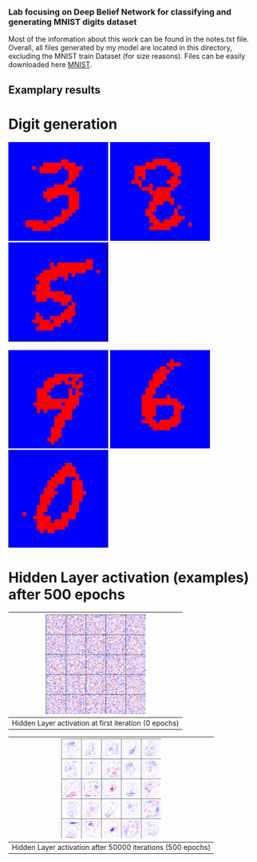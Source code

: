 ### Lab focusing on Deep Belief Network for classifying and generating MNIST digits dataset

Most of the information about this work can be found in the notes.txt file. Overall, all files generated by my model are located in this directory, excluding the MNIST train Dataset (for size reasons). Files can be easily downloaded here [MNIST](http://yann.lecun.com/exdb/mnist/).

## Examplary results 

# Digit generation

<img src="digit_images/three_ft.png" width="200"/> <img src="digit_images/eight_ft.png" width="200"/>  <img src="digit_images/five_ft.png" width="200"/> 

<img src="digit_images/nine_ft.png" width="200"/>  <img src="digit_images/six_ft.png" width="200"/> <img src="digit_images/zero_ft.png" width="200"/> 

# Hidden Layer activation (examples) after 500 epochs

| <img src="Figures 4_1/500_units/rf.iter_0_nod_500_epoch_10.png" width="200"/> | 
|:--:| 
| Hidden Layer activation at first iteration (0 epochs) |

| <img src="Figures 4_1/500_units/rf.iter_50000_nod_500_epoch_17.png" width="200"/>  | 
|:--:| 
| Hidden Layer activation after 50000 iterations (500 epochs)|
   
